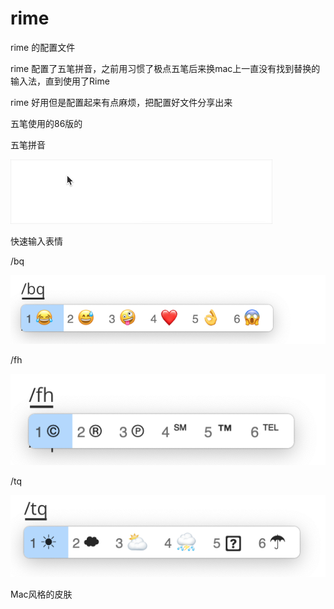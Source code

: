 # rime
rime 的配置文件

rime 配置了五笔拼音，之前用习惯了极点五笔后来换mac上一直没有找到替换的输入法，直到使用了Rime

rime 好用但是配置起来有点麻烦，把配置好文件分享出来

五笔使用的86版的

五笔拼音

![wubi](img/wubi.gif)

快速输入表情

/bq

![bq](img/bq.png)

/fh

![bq](img/fh.png)

/tq

![bq](img/tq.png)

Mac风格的皮肤